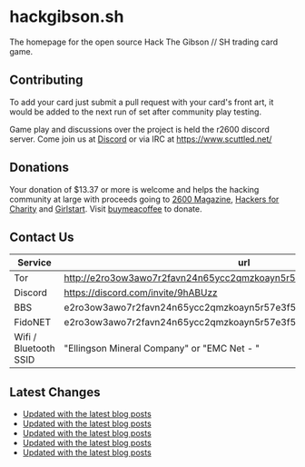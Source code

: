 # hackgibson.sh
The homepage for the open source Hack The Gibson // SH trading card game.


## Contributing

To add your card just submit a pull request with your card's front art, it would be added to the next run of set after community play testing.

Game play and discussions over the project is held the r2600 discord server. Come join us at [Discord](https://discord.com/invite/9hABUzz) or via IRC at https://www.scuttled.net/


## Donations

Your donation of $13.37 or more is welcome and helps the hacking community at large with proceeds going to [2600 Magazine](https://2600.com/), [Hackers for Charity](https://hackersforcharity.org) and [Girlstart](https://girlstart.org).  Visit [buymeacoffee](https://www.buymeacoffee.com/hackgibson.sh) to donate.


## Contact Us

Service | url
-|-
Tor | http://e2ro3ow3awo7r2favn24n65ycc2qmzkoayn5r57e3f56nvjwdcgg32ad.onion
Discord | https://discord.com/invite/9hABUzz
BBS | e2ro3ow3awo7r2favn24n65ycc2qmzkoayn5r57e3f56nvjwdcgg32ad.onion:23
FidoNET | e2ro3ow3awo7r2favn24n65ycc2qmzkoayn5r57e3f56nvjwdcgg32ad.onion:24554
Wifi / Bluetooth SSID | "Ellingson Mineral Company" or "EMC Net - <fidonet address>"

## Latest Changes
<!-- BLOG-POST-LIST:START -->
- [Updated with the latest blog posts](https://github.com/DFW2600/hackgibson.sh/commit/1e52be77628be402611fab81d5dfe7dac8f7c347)
- [Updated with the latest blog posts](https://github.com/DFW2600/hackgibson.sh/commit/47bfc06a7a4d4c05afa3e1b571507b32980301b9)
- [Updated with the latest blog posts](https://github.com/DFW2600/hackgibson.sh/commit/14b1e44e239db6d1c9121a4b4aaa294a80ca06c8)
- [Updated with the latest blog posts](https://github.com/DFW2600/hackgibson.sh/commit/cb7df53ef981b173eb46093772048172632cf040)
- [Updated with the latest blog posts](https://github.com/DFW2600/hackgibson.sh/commit/b81f5459e1eb96949aab17f194e74ad17d6bc3c8)
<!-- BLOG-POST-LIST:END -->

